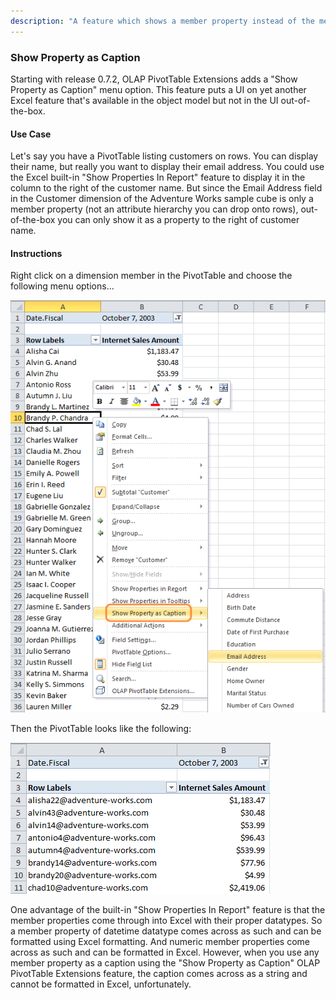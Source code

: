 ```yaml
---
description: "A feature which shows a member property instead of the member name in an OLAP PivotTable"
---
```

### Show Property as Caption


Starting with release 0.7.2, OLAP PivotTable Extensions adds a "Show Property as Caption" menu option. This feature puts a UI on yet another Excel feature that's available in the object model but not in the UI out-of-the-box.

#### Use Case
Let's say you have a PivotTable listing customers on rows. You can display their name, but really you want to display their email address. You could use the Excel built-in "Show Properties In Report" feature to display it in the column to the right of the customer name. But since the Email Address field in the Customer dimension of the Adventure Works sample cube is only a member property (not an attribute hierarchy you can drop onto rows), out-of-the-box you can only show it as a property to the right of customer name.

#### Instructions
Right click on a dimension member in the PivotTable and choose the following menu options...

![](Show%20Property%20As%20Caption_ShowPropertyAsCaption.png)

Then the PivotTable looks like the following:

![](Show%20Property%20As%20Caption_ShowPropertyAsCaption2.png)

One advantage of the built-in "Show Properties In Report" feature is that the member properties come through into Excel with their proper datatypes. So a member property of datetime datatype comes across as such and can be formatted using Excel formatting. And numeric member properties come across as such and can be formatted in Excel. However, when you use any member property as a caption using the "Show Property as Caption" OLAP PivotTable Extensions feature, the caption comes across as a string and cannot be formatted in Excel, unfortunately.